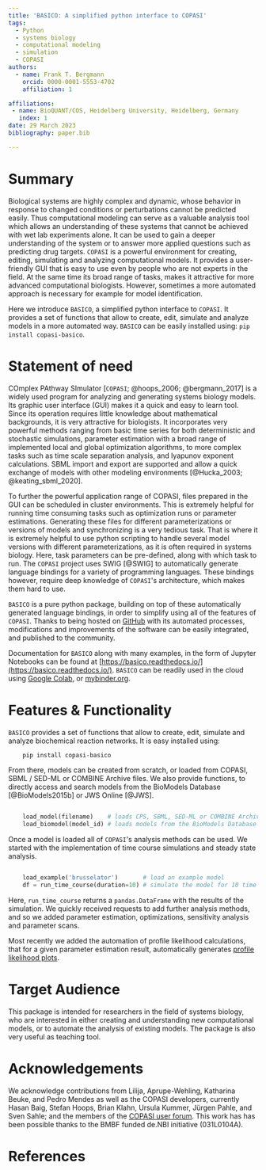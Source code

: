 ```yaml
---
title: 'BASICO: A simplified python interface to COPASI'
tags:
  - Python
  - systems biology
  - computational modeling
  - simulation
  - COPASI
authors:
  - name: Frank T. Bergmann
    orcid: 0000-0001-5553-4702
    affiliation: 1

affiliations:
 - name: BioQUANT/COS, Heidelberg University, Heidelberg, Germany
   index: 1
date: 29 March 2023
bibliography: paper.bib

---
```


# Summary
Biological systems are highly complex and dynamic, whose behavior in response 
to changed conditions or perturbations cannot be predicted easily. Thus computational 
modeling can serve as a valuable analysis tool which allows an understanding of 
these systems that cannot be achieved with wet lab experiments alone. It can be 
used to gain a deeper understanding of the system or to answer more applied 
questions such as predicting drug targets. `COPASI` is a powerful environment 
for creating, editing, simulating and analyzing computational models. It provides 
a user-friendly GUI that is easy to use even by people who are not experts in the 
field. At the same time its broad range of tasks, makes it attractive for more 
advanced computational biologists. However, sometimes a more automated approach 
is necessary for example for model identification. 

Here we introduce `BASICO`, a simplified python interface to `COPASI`. It provides
a set of functions that allow to create, edit, simulate and analyze models in a
more automated way. `BASICO` can be easily installed using: `pip install copasi-basico`.



# Statement of need

COmplex PAthway SImulator [`COPASI`; @hoops_2006; @bergmann_2017] is a widely used
program for analyzing and generating systems biology models. Its graphic user 
interface (GUI) makes it a quick and easy to learn tool. Since its operation requires
little knowledge about mathematical backgrounds, it is very attractive for biologists. 
It incorporates very powerful methods ranging from basic time series for both 
deterministic and stochastic simulations, parameter estimation with a broad range 
of implemented local and global optimization algorithms, to more complex tasks such 
as time scale separation analysis, and lyapunov exponent calculations. 
SBML import and export are supported and allow a quick exchange of models with other 
modeling environments [@Hucka_2003; @keating_sbml_2020].

To further the powerful application range of COPASI, files prepared in the GUI can be
scheduled in cluster environments. This is extremely helpful for running time 
consuming tasks such as optimization runs or parameter estimations. Generating 
these files for different parameterizations or versions of models and synchronizing 
is a very tedious task. That is where it is extremely helpful to use python scripting 
to handle several model versions with different parameterizations, as it is often 
required in systems biology. Here, task parameters can be pre-defined, along with which 
task to run. The `COPASI` project uses SWIG [@SWIG] to automatically generate language 
bindings for a variety of programming languages. These bindings however, require deep
knowledge of `COPASI`'s architecture, which makes them hard to use. 

`BASICO` is a pure python package, building on top of these automatically generated 
language bindings, in order to simplify using all of the features of `COPASI`. Thanks 
to being hosted on [GitHub](https://github.com/copasi/basico) with its automated 
processes, modifications and improvements of the software can be easily integrated, 
and published to the community.

Documentation for `BASICO` along with many examples, in the form of Jupyter Notebooks
can be found at [https://basico.readthedocs.io/](https://basico.readthedocs.io/). `BASICO`
can be readily used in the cloud using [Google Colab](https://colab.research.google.com/github/copasi/basico/blob/master/docs/notebooks/index.ipynb), 
or [mybinder.org](https://mybinder.org/v2/gh/copasi/basico.git/HEAD?filepath=docs/notebooks/index.ipynb).

# Features & Functionality
`BASICO` provides a set of functions that allow to create, edit, simulate and analyze
biochemical reaction networks. It is easy installed using: 

```bash
    pip install copasi-basico
```

From there, models can be created from scratch, or loaded from COPASI, SBML / SED-ML or COMBINE Archive files. We  also provide functions, to directly access and search models from the 
BioModels Database [@BioModels2015b] or JWS Online [@JWS]. 

```python

    load_model(filename)    # loads CPS, SBML, SED-ML or COMBINE Archive files
    load_biomodel(model_id) # loads models from the BioModels Database

```

Once a model is loaded all of `COPASI`'s analysis methods can be used. We started with 
the implementation of time course simulations and steady state analysis. 

```python

    load_example('brusselator')       # load an example model 
    df = run_time_course(duration=10) # simulate the model for 10 time units

```

Here, `run_time_course` returns a `pandas.DataFrame` with the results of the simulation. We 
quickly received requests to add further analysis methods, and so we added parameter estimation,
optimizations, sensitivity analysis and parameter scans. 

Most recently we added the automation of profile likelihood calculations, that for a given
parameter estimation result, automatically generates [profile likelihood plots](https://basico.readthedocs.io/en/latest/notebooks/Profile_likelihood.html). 


# Target Audience
This package is intended for researchers in the field of systems biology, who are
interested in either creating and understanding new computational models, or to 
automate the analysis of existing models. The package is also very useful as teaching
tool. 

# Acknowledgements

We acknowledge contributions from Lilija, Aprupe-Wehling, Katharina Beuke, and
Pedro Mendes as well as the COPASI developers, currently Hasan Baig, Stefan Hoops, 
Brian Klahn, Ursula Kummer, Jürgen Pahle, and Sven Sahle; and the members of the 
[COPASI user forum](https://groups.google.com/g/copasi-user-forum/). This work has 
has been possible thanks to the BMBF funded de.NBI initiative (031L0104A).

# References